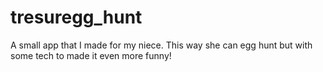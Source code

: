 # tresuregg_hunt
A small app that I made for my niece. This way she can egg hunt but with some tech to made it even more funny!
